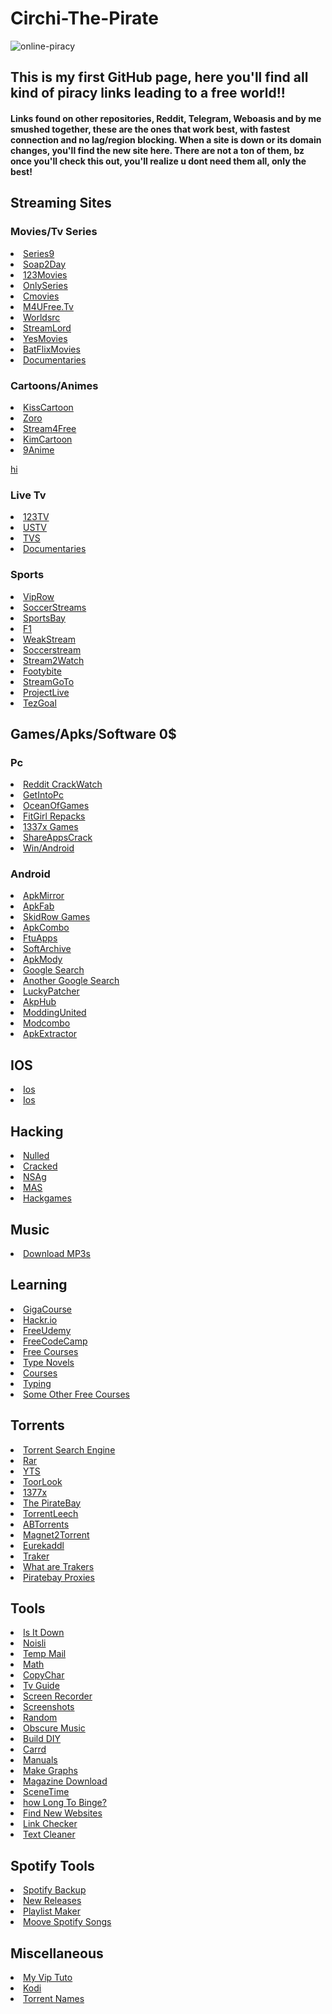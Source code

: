 <h1 align:"center"> Circhi-The-Pirate</h1>

![online-piracy](https://user-images.githubusercontent.com/102611155/162018014-92de099d-7422-4331-9b8b-94339393fd5f.jpg)

<h2> This is my first GitHub page, here you'll find all kind of piracy links leading to a free world!!</h2> 
<h4> Links found on other repositories, Reddit, Telegram, Weboasis and by me smushed together, these are the ones that work best, with fastest connection and no lag/region blocking.
When a site is down or its domain changes, you'll find the new site here.
There are not a ton of them, bz once you'll check this out, you'll realize u dont need them all, only the best!</h4>

## Streaming Sites
  
### Movies/Tv Series

<li> <a href="https://series9.me/"> Series9 </a> </li>
<li> <a href="https://soap2day.ac/"> Soap2Day </a> </li>
<li> <a href="https://ww1.123moviesfree.net/"> 123Movies </a> </li>
<li> <a href="https://cinefunhd.com/"> OnlySeries </a> </li>
<li> <a href="[https://cmovies.online/](http://cmovies.so/)"> Cmovies </a> </li>
<li> <a href="https://ww1.m4ufree.tv/"> M4UFree.Tv </a> </li>
<li> <a href="https://www.worldsrc.net/"> Worldsrc  </a> </li>
<li> <a href="http://www.streamlord.com/"> StreamLord </a></li>
<li> <a href="https://yesmovies.pe/yes.html"> YesMovies </a></li>
<li> <a href="https://batflixmovies.club/"> BatFlixMovies </a></li>
<li> <a href="https://topdocumentaryfilms.com/"> Documentaries </a> </li>
  
### Cartoons/Animes

  
<li> <a href="https://kisscartoon.nz/"> KissCartoon </a> </li>
<li> <a href="https://zoro.to/"> Zoro </a> </li>
<li> <a href="https://www.stream4free.live/"> Stream4Free </a> </li>
<li> <a href="https://kimcartoon.li/"> KimCartoon </a> </li>
<li> <a href="https://9anime.to/home">9Anime </a> </li>
  


[hi](https://www.spacex.com/)
### Live Tv
 
<li> <a href="http://live94today.com/top-streams/"> 123TV </a> </li>
<li> <a href="https://ustv247.tv/"> USTV </a> </li> 
<li> <a href="https://time4tv.stream/"> TVS </a> </li> 
<li> <a href="https://ihavenotv.com/"> Documentaries  </a> </li> 

  
### Sports 

<li> <a href="https://en.viprow.me/"> VipRow </a> </li>
<li> <a href="https://main.soccerstreams-100.tv/"> SoccerStreams </a> </li>
<li> <a href="https://www.sportsbay.sx/"> SportsBay </a> </li>
<li> <a href="https://live.f1stream.me/"> F1 </a> </li>
<li> <a href="http://weakstreams.com/"> WeakStream </a> </li>
<li> <a href="https://reddit2.soccerstreamlinks.com"> Soccerstream <a/> </li>
<li> <a href="https://reddit.istream2watch.com/">Stream2Watch </a> </li>
<li> <a href="https://live10.footybite.cc/" >Footybite </a> </li>
<li> <a href="https://streamgoto.me/a/"> StreamGoTo </a> </li>
<li> <a href="https://projectlive.info/">ProjectLive </a> </li>
<li> <a href="https://tezgoal.com/menu-tezgoal/sports/football/">TezGoal </a> </li>


  
## Games/Apks/Software 0$

### Pc
<li> <a href="https://www.reddit.com/r/CrackWatch/"> Reddit CrackWatch </a> </li>
<li> <a href="https://getintopc.com/"> GetIntoPc </a> </li>
<li> <a href="https://oceansofgamess.com/"> OceanOfGames </a> </li>
<li> <a href="https://fitgirl-repacks.site/"> FitGirl Repacks </a> </li>
<li> <a href="https://www.1377x.to/popular-games"> 1337x Games </a> </li>
<li> <a href="https://shareappscrack.com/"> ShareAppsCrack </a> </li>
<li> <a href="https://filecr.com/en/?id=96126488640"> Win/Android </a> </li>

### Android
<li> <a href="https://www.apkmirror.com/"> ApkMirror </a> </li>
<li> <a href="https://apkfab.com/"> ApkFab </a> </li>
<li> <a href="https://skidrowrepacks.com/"> SkidRow Games </a> </li>
<li> <a href="https://apkcombo.com/"> ApkCombo </a> </li>
<li> <a href="https://ftuapps.dev/?1"> FtuApps </a> </li>
<li> <a href="https://sanet.st/"> SoftArchive </a> </li>
<li> <a href="https://apkmody.io/"> ApkMody </a> </li>
<li> <a href="https://cse.google.com/cse?cx=e0d1769ccf74236e8#gsc.tab=0"> Google Search </a> </li>
<li> <a href="https://cse.google.com/cse?cx=73948689c2c206528#gsc.tab=0"> Another Google Search </a> </li>
<li> <a href="https://www.luckypatchers.com/download/"> LuckyPatcher </a> </li>
<li> <a href="https://apkmodhub.in/"> AkpHub </a> </li>
<li> <a href="https://moddingunited.xyz/"> ModdingUnited <a/> </li>
<li> <a href="modcombo.com" > Modcombo </a> </li>
<li> <a href="https://play.google.com/store/apps/details?id=com.ext.ui"> ApkExtractor </a> </li>


## IOS

<li> <a href="https://julio.hackyouriphone.org/"> Ios </a> </li>
<li> <a href="https://cydiageek.yourepo.com/"> Ios </a> </li>
  
  
## Hacking

<li> <a href="nulled.to"> Nulled </a> </li>
<li> <a href="cracked.io"> Cracked </a> </li>
<li> <a href="https://nsaneforums.com/"> NSAg </a> </li>
<li> <a href="https://massgrave.dev/""> MAS</a> </li>
  <li> <a href="https://guidedhacking.com/">Hackgames </a> </li>

## Music 

<li> <a href="https://slider.kz//"> Download MP3s</a> </li>
 
 
## Learning

<li> <a href="https://gigacourse.com/?1">GigaCourse </a> </li>
<li> <a href="https://hackr.io/">Hackr.io</a> </li> 
<li> <a href="https://freecourseudemy.com/" >FreeUdemy</a> </li>
<li> <a href="https://www.freecodecamp.org" >FreeCodeCamp </a> </li>
<li> <a href="https://www.freecoursesonline.me/?1" >Free Courses</a> </li>
<li> <a href="https://www.typelit.io/" > Type Novels</a> </li>
<li> <a href="https://www.freecoursesonline.me/?1">Courses </a> </li>
<li> <a href="https://www.typingstudy.com/lesson"> Typing</a> </li>
<li> <a href="https://www.freecoursesonline.me/?1" >Some Other Free Courses </a> </li>

  
  <!-- 






  <li> <a href="" > </a> </li>
  <li> <a href="" > </a> </li>
  <li> <a href="" > </a> </li>
  <li> <a href="" > </a> </li>
  <li> <a href="" > </a> </li>
  -->
  
  ## Torrents
  
  <li> <a href="https://snowfl.com/">Torrent Search Engine</a> </li>
  <li> <a href="https://proxyrarbg.org/torrents.php">Rar</a> </li>
  <li> <a href="https://yts.unblockit.nz/">YTS</a> </li>
  <li> <a href="https://ww3.torlook.info/">ToorLook </a> </li>
  <li> <a href="https://www.1377x.to/">1377x</a> </li>
  <li> <a href="https://thepiratebay.zone/">The PirateBay </a> </li>
  <li> <a href="https://www.torrentleech.org/">TorrentLeech</a> </li>
  <li> <a href="https://abtorrents.me/">ABTorrents</a> </li>
  <li> <a href="http://magnet2torrent.com/">Magnet2Torrent </a> </li>
  <li> <a href="https://justpaste.it/eurekaddl">Eurekaddl </a> </li>
  <li> <a href="https://trackerslist.com/#/"> Traker</a> </li>
  <li> <a href="reddit.com/r/Piracy/wiki/guides/private_trackers#wiki_.25BA_what_are_the_benefits_of_private_trackers_when_compared_to_public_trackers.3F"> What are Trakers</a> </li>
  <li> <a href="https://piratebayproxy.info/"> Piratebay Proxies</a> </li>
  
## Tools

  <li> <a href="https://downforeveryoneorjustme.com/">Is It Down</a> </li>
  <li> <a href="https://www.noisli.com/playlists">Noisli</a> </li>
  <li> <a href="https://mail.tm/">Temp Mail</a></li>
  <li> <a href="https://www.wolframalpha.com/">Math</a> </li>
  <li> <a href="https://copychar.cc/">CopyChar</a> </li>
  <li> <a href="https://www.tvguide.com/"> Tv Guide</a> </li>
  <li> <a href="https://screenapp.io/#/dashboard">Screen Recorder </a> </li>
  <li> <a href="https://screenshot.guru/">Screenshots </a> </li>
  <li> <a href="https://www.random.org/">Random</a> </li>
  <li> <a href="https://obscurifymusic.com/home">Obscure Music</a> </li>
  <li> <a href="https://www.instructables.com/">Build DIY </a> </li>
  <li> <a href="https://carrd.co/"> Carrd</a> </li>
  <li> <a href="https://www.manualslib.com/" >Manuals</a> </li>
  <li> <a href="https://infogram.com/app/#/library">Make Graphs</a> </li>
  <li> <a href="https://magazinelib.com/">Magazine Download</a> </li>
  <li> <a href="https://scenetime.com/"">SceneTime</a> </li>
  <li> <a href="https://www.bingeclock.com/">how Long To Binge? </a> </li>

  <li> <a href="https://cloudhiker.net/explore"> Find New Websites </a> </li>
  <li> <a href="https://wheregoes.com/">Link Checker </a> </li>
   <li> <a href="https://www.textcleanr.com/#">Text Cleaner</a> </li>
  
 ## Spotify Tools 
  
  <li> <a href="http://www.spotmybackup.com/">Spotify Backup</a> </li>
  <li> <a href="https://spotifyunchained.com/">New Releases</a> </li>
  <li> <a href="https://skiley.net/">Playlist Maker</a> </li>
  <li> <a href="https://www.mooval.de/"> Moove Spotify Songs </a> </li>
  <!-- 
  <li> <a href="" target="_blank"> </a> </li>
  --> 
 
  
## Miscellaneous 

<li> <a href="https://myviptuto.com/" >My Vip Tuto </a> </li>
<li> <a href="https://www.reddit.com/r/Addons4Kodi/wiki/introduction"> Kodi</a> </li>
<li> <a href="https://www.cogipas.com/webrip-meaning-torrent-filenames/" >Torrent Names</a> </li>

